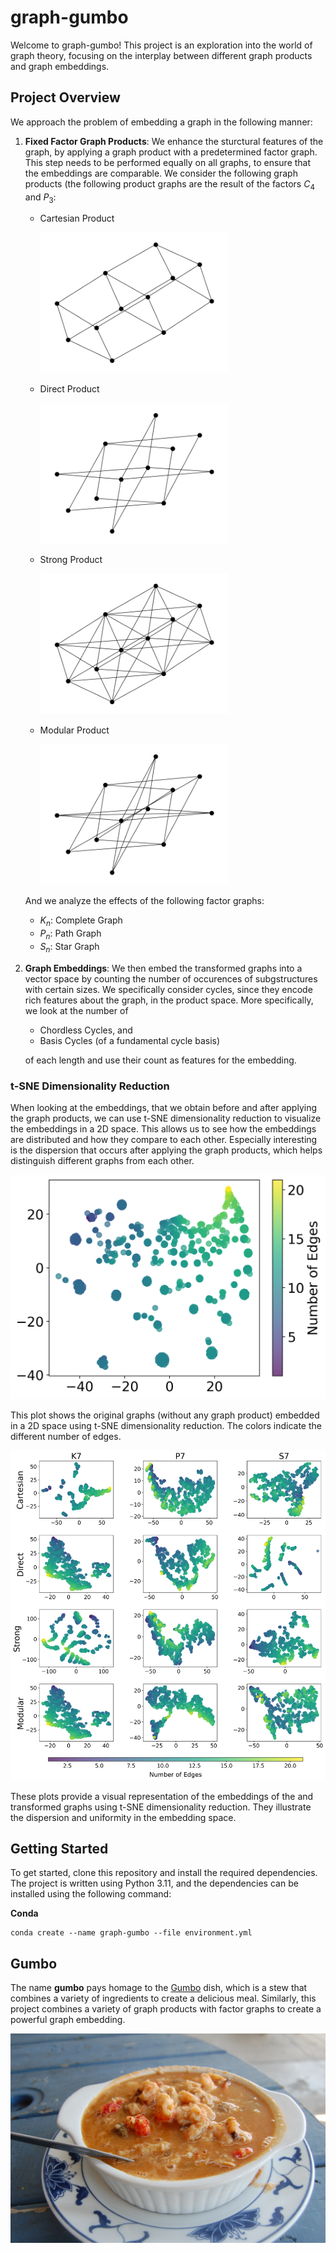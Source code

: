 # graph-gumbo
Welcome to graph-gumbo! This project is an exploration into the world of graph theory, focusing on the interplay between different graph products and graph embeddings.

## Project Overview
We approach the problem of embedding a graph in the following manner:

1. **Fixed Factor Graph Products**: We enhance the 	sturctural features of the graph, by applying a graph product with a predetermined factor graph. This step needs to be performed equally on all graphs, to ensure that the embeddings are comparable. We consider the following graph products (the following product graphs are the result of the factors $C_4$ and $P_3$:
	- Cartesian Product

		<img src="./visual/img/cartesian_product.png" width=300>
	
	- Direct Product

		<img src="./visual/img/direct_product.png" width=300>

	- Strong Product

		<img src="./visual/img/strong_product.png" width=300>
	
	- Modular Product

		<img src="./visual/img/modular_product.png" width=300>

	And we analyze the effects of the following factor graphs:

	- $K_n$: Complete Graph
	- $P_n$: Path Graph
	- $S_n$: Star Graph


2. **Graph Embeddings**: We then embed the transformed graphs into a vector space by counting the number of occurences of subgstructures with certain sizes. We specifically consider cycles, since they encode rich features about the graph, in the product space. More specifically, we look at the number of
	- Chordless Cycles, and
	- Basis Cycles (of a fundamental cycle basis)

	of each length and use their count as features for the embedding.

### t-SNE Dimensionality Reduction

When looking at the embeddings, that we obtain before and after applying the graph products, we can use t-SNE dimensionality reduction to visualize the embeddings in a 2D space. This allows us to see how the embeddings are distributed and how they compare to each other. Especially interesting is the dispersion that occurs after applying the graph products, which helps distinguish different graphs from each other.

![t-SNE Original](./visual/img/tsne_original_chordless.png)

This plot shows the original graphs (without any graph product) embedded in a 2D space using t-SNE dimensionality reduction. The colors indicate the different number of edges.

![t-SNE Product](./visual/img/tsne_product_chordless.png)

These plots provide a visual representation of the embeddings of the and transformed graphs using t-SNE dimensionality reduction. They illustrate the dispersion and uniformity in the embedding space.


## Getting Started
To get started, clone this repository and install the required dependencies. The project is written using Python 3.11, and the dependencies can be installed using the following command:

**Conda**
```
conda create --name graph-gumbo --file environment.yml
```

## Gumbo
The name **gumbo** pays homage to the [Gumbo](https://en.wikipedia.org/wiki/Gumbo) dish, which is a stew that combines a variety of ingredients to create a delicious meal. Similarly, this project combines a variety of graph products with factor graphs to create a powerful graph embedding.

![Gumbo](./visual/img/gumba.png)
